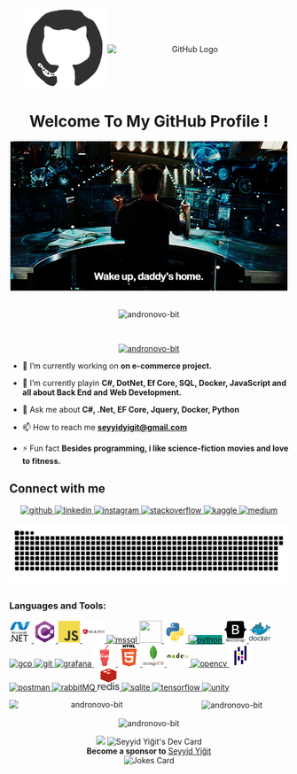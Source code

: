 <div align="left">

<div align="center" style="
    display: flex;
    justify-content: center;
    align-items: center;">
	<img src="https://raw.githubusercontent.com/Andronovo-bit/Andronovo-bit/main/octo.gif?token=GHSAT0AAAAAABRCOBURNNRCJEODLBWQAYCMYP7WKFA" alt="GitHub Logo" width="150" height="150" />

<img src="https://readme-typing-svg.herokuapp.com/?color=%23000000&size=30&center=true&vCenter=true&lines=Hey+There%2C+I%27m+Seyyid" alt="GitHub Logo" width="300"  />

</div>
	<h1 align="center">
Welcome To My GitHub Profile !
</h1>



<div align="center">
<img src="https://raw.githubusercontent.com/Andronovo-bit/Andronovo-bit/main/iron-man.gif?token=GHSAT0AAAAAABRCOBURMW66634MEGMDNAM2YP7WIZQ" alt="Seyyid Yiğit" />

</div>

</div>


</br>

<p align="center" style="
    flex-direction: column;
    display: flex;
    align-items: center;
"><img src="https://profile-counter.glitch.me/Andronovo-bit/count.svg" alt="andronovo-bit"> </p>
</br>

<p align="center"> <a href="https://github.com/ryo-ma/github-profile-trophy"><img src="https://github-profile-trophy.vercel.app/?username=andronovo-bit" alt="andronovo-bit" /></a> </p>



- 🔭 I’m currently working on **on e-commerce project.**

- 🌱 I’m currently playin **C#, DotNet, Ef Core, SQL, Docker, JavaScript and all about Back End and Web Development.**

- 💬 Ask me about **C#, .Net, EF Core, Jquery, Docker, Python**

- 📫 How to reach me **seyyidyigit@gmail.com**

- ⚡ Fun fact **Besides programming, i like science-fiction movies and love to fitness.**

## Connect with me
<div align="center">
<a href="https://github.com/andronovo-bit" target="_blank">
<img src=https://img.shields.io/badge/github-%2324292e.svg?&style=for-the-badge&logo=github&logoColor=white alt=github style="margin-bottom: 5px;" />
</a>
<a href="https://linkedin.com/in/seyyidyigit" target="_blank">
<img src=https://img.shields.io/badge/linkedin-%231E77B5.svg?&style=for-the-badge&logo=linkedin&logoColor=white alt=linkedin style="margin-bottom: 5px;" />
</a>
<a href="https://instagram.com/seyyidyigit" target="_blank">
<img src=https://img.shields.io/badge/instagram-%23000000.svg?&style=for-the-badge&logo=instagram&logoColor=white alt=instagram style="margin-bottom: 5px;" />
</a>
<a href="https://stackoverflow.com/users/11644011" target="_blank">
<img src=https://img.shields.io/badge/stackoverflow-%23F28032.svg?&style=for-the-badge&logo=stackoverflow&logoColor=white alt=stackoverflow style="margin-bottom: 5px;" />
</a>
<a href="https://www.kaggle.com/andronovo" target="_blank">
<img src=https://img.shields.io/badge/kaggle-%2344BAE8.svg?&style=for-the-badge&logo=kaggle&logoColor=white alt=kaggle style="margin-bottom: 5px;" />
</a>
<a href="https://seyyidyigit.medium.com/" target="_blank">
<img src=https://img.shields.io/badge/medium-%23292929.svg?&style=for-the-badge&logo=medium&logoColor=white alt=medium style="margin-bottom: 5px;" />
</a>
</div>

![Snake animation](https://raw.githubusercontent.com/Andronovo-bit/Andronovo-bit/93ac66634226c1b32c4d53430716dbc87a6505fd/github-contribution-grid-snake.svg)

<h3 align="left">Languages and Tools:</h3>
<p align="left">
  <a href="https://dotnet.microsoft.com/" target="_blank" rel="noreferrer">
    <img src="https://raw.githubusercontent.com/devicons/devicon/master/icons/dot-net/dot-net-original-wordmark.svg" alt="dotnet" width="40" height="40" />
  </a>
  <a href="https://www.w3schools.com/cs/" target="_blank" rel="noreferrer">
    <img src="https://raw.githubusercontent.com/devicons/devicon/master/icons/csharp/csharp-original.svg" alt="csharp" width="40" height="40" />
  </a>
  <a href="https://developer.mozilla.org/en-US/docs/Web/JavaScript" target="_blank" rel="noreferrer">
    <img src="https://raw.githubusercontent.com/devicons/devicon/master/icons/javascript/javascript-original.svg" alt="javascript" width="40" height="40" />
  </a>
  <a href="https://angular.io" target="_blank" rel="noreferrer">
    <img src="https://raw.githubusercontent.com/devicons/devicon/master/icons/angularjs/angularjs-original-wordmark.svg" alt="angularjs" width="40" height="40" />
  </a>
  <a href="https://www.microsoft.com/en-us/sql-server" target="_blank" rel="noreferrer">
    <img src="https://www.svgrepo.com/show/303229/microsoft-sql-server-logo.svg" alt="mssql" width="40" height="40" />
  </a>
  <a href="https://reactjs.org/" target="_blank" rel="noreferrer">
    <img src="https://d33wubrfki0l68.cloudfront.net/554c3b0e09cf167f0281fda839a5433f2040b349/ecfc9/img/header_logo.svg" alt="" width="40" height="40">
  </a>
  <a href="https://www.python.org" target="_blank" rel="noreferrer">
    <img src="https://raw.githubusercontent.com/devicons/devicon/master/icons/python/python-original.svg" alt="python" width="40" height="40" />
  </a>
  <a href="https://fastapi.tiangolo.com/" target="_blank" rel="noreferrer">
    <img src="https://fastapi.tiangolo.com/img/icon-white.svg" alt="python" width="40" height="40" style="
    background: #039485;
" />
  </a>
  <a href="https://getbootstrap.com" target="_blank" rel="noreferrer">
    <img src="https://raw.githubusercontent.com/devicons/devicon/master/icons/bootstrap/bootstrap-plain-wordmark.svg" alt="bootstrap" width="40" height="40" />
  </a>
  <a href="https://www.docker.com/" target="_blank" rel="noreferrer">
    <img src="https://raw.githubusercontent.com/devicons/devicon/master/icons/docker/docker-original-wordmark.svg" alt="docker" width="40" height="40" />
  </a>
  <a href="https://cloud.google.com" target="_blank" rel="noreferrer">
    <img src="https://www.vectorlogo.zone/logos/google_cloud/google_cloud-icon.svg" alt="gcp" width="40" height="40" />
  </a>
  <a href="https://git-scm.com/" target="_blank" rel="noreferrer">
    <img src="https://www.vectorlogo.zone/logos/git-scm/git-scm-icon.svg" alt="git" width="40" height="40" />
  </a>
  <a href="https://grafana.com" target="_blank" rel="noreferrer">
    <img src="https://www.vectorlogo.zone/logos/grafana/grafana-icon.svg" alt="grafana" width="40" height="40" />
  </a>
  <a href="https://gulpjs.com" target="_blank" rel="noreferrer">
    <img src="https://raw.githubusercontent.com/devicons/devicon/master/icons/gulp/gulp-plain.svg" alt="gulp" width="40" height="40" />
  </a>
  <a href="https://www.w3.org/html/" target="_blank" rel="noreferrer">
    <img src="https://raw.githubusercontent.com/devicons/devicon/master/icons/html5/html5-original-wordmark.svg" alt="html5" width="40" height="40" />
  </a>
  <a href="https://www.mongodb.com/" target="_blank" rel="noreferrer">
    <img src="https://raw.githubusercontent.com/devicons/devicon/master/icons/mongodb/mongodb-original-wordmark.svg" alt="mongodb" width="40" height="40" />
  </a>
  <a href="https://nodejs.org" target="_blank" rel="noreferrer">
    <img src="https://raw.githubusercontent.com/devicons/devicon/master/icons/nodejs/nodejs-original-wordmark.svg" alt="nodejs" width="40" height="40" />
  </a>
  <a href="https://opencv.org/" target="_blank" rel="noreferrer">
    <img src="https://www.vectorlogo.zone/logos/opencv/opencv-icon.svg" alt="opencv" width="40" height="40" />
  </a>
  <a href="https://pandas.pydata.org/" target="_blank" rel="noreferrer">
    <img src="https://raw.githubusercontent.com/devicons/devicon/2ae2a900d2f041da66e950e4d48052658d850630/icons/pandas/pandas-original.svg" alt="pandas" width="40" height="40" />
  </a>
  <a href="https://postman.com" target="_blank" rel="noreferrer">
    <img src="https://www.vectorlogo.zone/logos/getpostman/getpostman-icon.svg" alt="postman" width="40" height="40" />
  </a>
  <a href="https://www.rabbitmq.com" target="_blank" rel="noreferrer">
    <img src="https://www.vectorlogo.zone/logos/rabbitmq/rabbitmq-icon.svg" alt="rabbitMQ" width="40" height="40" />
  </a>
  <a href="https://redis.io" target="_blank" rel="noreferrer">
    <img src="https://raw.githubusercontent.com/devicons/devicon/master/icons/redis/redis-original-wordmark.svg" alt="redis" width="40" height="40" />
  </a>
  <a href="https://www.sqlite.org/" target="_blank" rel="noreferrer">
    <img src="https://www.vectorlogo.zone/logos/sqlite/sqlite-icon.svg" alt="sqlite" width="40" height="40" />
  </a>
  <a href="https://www.tensorflow.org" target="_blank" rel="noreferrer">
    <img src="https://www.vectorlogo.zone/logos/tensorflow/tensorflow-icon.svg" alt="tensorflow" width="40" height="40" />
  </a>
  <a href="https://unity.com/" target="_blank" rel="noreferrer">
    <img src="https://www.vectorlogo.zone/logos/unity3d/unity3d-icon.svg" alt="unity" width="40" height="40" />
  </a>
</p>
<div align="center">
<p><img align="left" src="https://github-readme-stats.vercel.app/api/top-langs?username=andronovo-bit&show_icons=true&locale=en&layout=compact"  width="300" alt="andronovo-bit" /></p>



<p><img align="center" src="https://github-readme-stats.vercel.app/api?username=andronovo-bit&show_icons=true&locale=en" width="350" alt="andronovo-bit" /></p>

</div>

<div align="center">
<p><img align="center" src="https://github-readme-streak-stats.herokuapp.com?user=Andronovo-bit&theme=buefy&date_format=M%20j%5B%2C%20Y%5D" alt="andronovo-bit" /></p>
<img id="spotify-card" src="https://spotify-github-profile.vercel.app/api/view.svg?uid=lamimadl&amp;cover_image=true&amp;theme=default&amp;bar_color_cover=true">
<img src="https://api.daily.dev/devcards/d0fde35260994ee78efefac7eefd10d2.png?r=teb" width="330" alt="Seyyid Yiğit's Dev Card"/>
 <div dir="auto">
        <div dir="auto">
		<strong>Become a sponsor to</strong>
      <a href="https://github.com/sponsors/Andronovo-bit">Seyyid Yiğit</a>
    </div>
      <img src="https://readme-jokes.vercel.app/api" alt="Jokes Card" />

</div>
</div>

